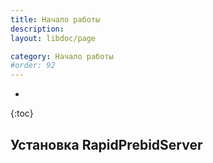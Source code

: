 ```yaml
---
title: Начало работы
description: 
layout: libdoc/page

category: Начало работы
#order: 92
---
```

* 
{:toc}

## Установка RapidPrebidServer

